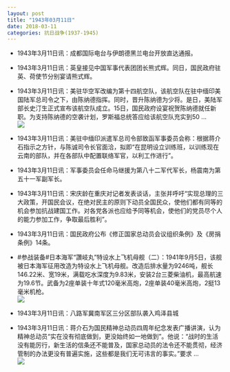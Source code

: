 ```yaml
---
layout: post
title: "1943年03月11日"
date: 2018-03-11
categories: 抗日战争(1937-1945)
---
```


<meta name="referrer" content="no-referrer" />

- 1943年3月11日讯：成都国际电台与伊朗德黑兰电台开放直达通报。 

- 1943年3月11日讯：英皇接见中国军事代表团团长熊式辉。同日，国民政府驻英、荷使节分别宴请熊式辉。 

- 1943年3月11日讯：美驻华空军改编为第十四航空队，该航空队在驻中缅印美国陆军总司令之下，由陈纳德指挥。同时，晋升陈纳德为少将。是日，美陆军部长史汀生正式宣布该航空队成立。15日，国民政府设宴祝贺陈纳德就任新职。为支持陈纳德的空袭计划，罗斯福总统答应给该航空队充实到50 ... <br/><img src="https://wx4.sinaimg.cn/large/aca367d8ly1fp94ofc7gpj20c809zwek.jpg" />

- 1943年3月11日讯：美驻中缅印派遣军总司令部致函军事委员会称：根据蒋介石指示之方针，与陈诚司令长官面洽，拟即“在昆明设立训练班，以训练现在云南的部队，并在各部队中配置联络军官，以利工作进行”。 

- 1943年3月11日讯：军事委员会任命马继援为第八十二军代军长，杨震南为第五十一军副军长。 

- 1943年3月11日讯：宋庆龄在重庆对记者发表谈话，主张并呼吁“实现总理的三大政策，开国民会议，在绝对民主的原则下动员全国民众，使他们都有同等的机会参加抗战建国工作。对各党各派也应给予同等机会，使他们的党员尽个人的能力参加工作，争取最后胜利”。 

- 1943年3月11日讯：国民政府公布《修正国家总动员会议组织条例》及《房捐条例》14条。 

- #参战装备#日本海军“讚岐丸”特设水上飞机母舰（二）：1941年9月5日，该舰被日本海军征用改造为特设水上飞机母舰。改造后排水量为9246吨，舰长146.22米、宽19米，满载吃水深度为9.83米，安装2台三菱柴油机，最高航速为19.6节。武备为2座单装十年式120毫米高炮，2座单装40毫米高炮，2挺13毫米机枪。 <br/><img src="https://wx3.sinaimg.cn/large/aca367d8ly1fp8nbwanfaj20jl08umy5.jpg" />

- 1943年3月11日讯：八路军冀南军区三分区部队袭入鸡泽县城 

- 1943年3月11日讯：蒋介石为国民精神总动员四周年纪念发表广播讲演，认为精神总动员“实在没有彻底做到，更没始终如一地做到”。他说：“战时的生活没有能厉行，新生活的信条还不能普及，国家总动员的法令还不能贯彻，经济管制的办法更没有普遍实施，这些都是我们无可讳言的事实。”要求 ... <br/><img src="https://wx3.sinaimg.cn/large/aca367d8ly1fp8jv9d258j20c809zdfw.jpg" />

